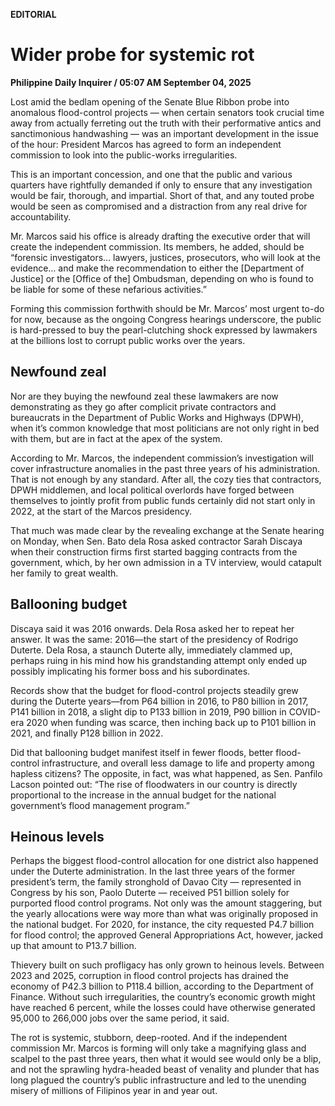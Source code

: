 **EDITORIAL**

# Wider probe for systemic rot

****Philippine Daily Inquirer / 05:07 AM September 04, 2025****

Lost amid the bedlam opening of the Senate Blue Ribbon probe into anomalous flood-control projects — when certain senators took crucial time away from actually ferreting out the truth with their performative antics and sanctimonious handwashing — was an important development in the issue of the hour: President Marcos has agreed to form an independent commission to look into the public-works irregularities.

This is an important concession, and one that the public and various quarters have rightfully demanded if only to ensure that any investigation would be fair, thorough, and impartial. Short of that, and any touted probe would be seen as compromised and a distraction from any real drive for accountability.

Mr. Marcos said his office is already drafting the executive order that will create the independent commission. Its members, he added, should be “forensic investigators… lawyers, justices, prosecutors, who will look at the evidence… and make the recommendation to either the [Department of Justice] or the [Office of the] Ombudsman, depending on who is found to be liable for some of these nefarious activities.”

Forming this commission forthwith should be Mr. Marcos’ most urgent to-do for now, because as the ongoing Congress hearings underscore, the public is hard-pressed to buy the pearl-clutching shock expressed by lawmakers at the billions lost to corrupt public works over the years.

## Newfound zeal

Nor are they buying the newfound zeal these lawmakers are now demonstrating as they go after complicit private contractors and bureaucrats in the Department of Public Works and Highways (DPWH), when it’s common knowledge that most politicians are not only right in bed with them, but are in fact at the apex of the system.

According to Mr. Marcos, the independent commission’s investigation will cover infrastructure anomalies in the past three years of his administration. That is not enough by any standard. After all, the cozy ties that contractors, DPWH middlemen, and local political overlords have forged between themselves to jointly profit from public funds certainly did not start only in 2022, at the start of the Marcos presidency.

That much was made clear by the revealing exchange at the Senate hearing on Monday, when Sen. Bato dela Rosa asked contractor Sarah Discaya when their construction firms first started bagging contracts from the government, which, by her own admission in a TV interview, would catapult her family to great wealth.

## Ballooning budget

Discaya said it was 2016 onwards. Dela Rosa asked her to repeat her answer. It was the same: 2016—the start of the presidency of Rodrigo Duterte. Dela Rosa, a staunch Duterte ally, immediately clammed up, perhaps ruing in his mind how his grandstanding attempt only ended up possibly implicating his former boss and his subordinates.

Records show that the budget for flood-control projects steadily grew during the Duterte years—from P64 billion in 2016, to P80 billion in 2017, P141 billion in 2018, a slight dip to P133 billion in 2019, P90 billion in COVID-era 2020 when funding was scarce, then inching back up to P101 billion in 2021, and finally P128 billion in 2022.

Did that ballooning budget manifest itself in fewer floods, better flood-control infrastructure, and overall less damage to life and property among hapless citizens? The opposite, in fact, was what happened, as Sen. Panfilo Lacson pointed out: “The rise of floodwaters in our country is directly proportional to the increase in the annual budget for the national government’s flood management program.”

## Heinous levels

Perhaps the biggest flood-control allocation for one district also happened under the Duterte administration. In the last three years of the former president’s term, the family stronghold of Davao City — represented in Congress by his son, Paolo Duterte — received P51 billion solely for purported flood control programs. Not only was the amount staggering, but the yearly allocations were way more than what was originally proposed in the national budget. For 2020, for instance, the city requested P4.7 billion for flood control; the approved General Appropriations Act, however, jacked up that amount to P13.7 billion.

Thievery built on such profligacy has only grown to heinous levels. Between 2023 and 2025, corruption in flood control projects has drained the economy of P42.3 billion to P118.4 billion, according to the Department of Finance. Without such irregularities, the country’s economic growth might have reached 6 percent, while the losses could have otherwise generated 95,000 to 266,000 jobs over the same period, it said.

The rot is systemic, stubborn, deep-rooted. And if the independent commission Mr. Marcos is forming will only take a magnifying glass and scalpel to the past three years, then what it would see would only be a blip, and not the sprawling hydra-headed beast of venality and plunder that has long plagued the country’s public infrastructure and led to the unending misery of millions of Filipinos year in and year out.